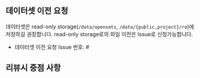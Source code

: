 ## 데이터셋 이전 요청
데이터셋은 read-only storage(`/data/opensets`, `/data/{public,project}/ro`)에 저장하길 권장합니다.
read-only storage로의 파일 이전은 Issue로 신청가능합니다.

- 데이터셋 이전 요청 Issue 번호: #

## 리뷰시 중점 사항
<!--기타 하고 싶은말...-->

